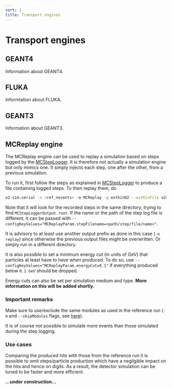 ```yaml
---
sort: 1
title: Transport engines
---
```


# Transport engines

## GEANT4

Information about GEANT4.

## FLUKA

Informtation about FLUKA.

## GEANT3

Information about GEANT3.

## MCReplay engine

The MCReplay engine can be used to replay a simulation based on steps logged by the [MCStepLogger](../mcsteplogger/). It is therefore not actually a simulation engine but only mimics one. It simply injects each step, one after the other, from a previous simulation.

To run it, first follow the steps as explained in [MCStepLogger](../mcsteplogger/) to produce a file containing logged steps. To then replay them, do
```bash
o2-sim-serial -n <ref_nevents> -e MCReplay -g extkinO2 --extKinFile o2sim_Kine.root -o replay
```
Note that it will look for the recorded steps in the same directory, trying to find `MCStepLoggerOutput.root`. If the name or the path of the step log file is different, it can be passed with `--configKeyValues="MCReplayParam.stepFilename=<path/step/file/name>"`.

It is advisory to at least use another output prefix as done in this case (`-o replay`) since otherwise the previous output files might be overwritten. Or simply run in a different directory.

It is also possible to set a minimum energy cut (in units of GeV) that particles at least have to have when produced. To do so, use `--configKeyValues="MCReplayParam.energyCut=0.1"` if everything produced below `0.1 GeV` should be dropped.

Energy cuts can also be set per simulation medium and type. **More information on this will be added shortly.**

### Important remarks

Make sure to use/exclude the same modules as used in the reference run (`-m` and `--skipModules` flags, see [here](README.md/#simulation-geometry-modules-and-detectors)).

It is of course not possible to simulate more events than those simulated during the step logging.

### Use cases

Comparing the produced hits with those from the reference run it is possible to omit steps/particle production which have a negligible impact on the hits and hence on digits. As a result, the detector simulation can be tuned to be faster and more efficient.

**...under construction...**
